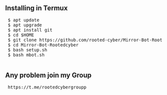 ## Installing in Termux

<pre>
 $ apt update
 $ apt upgrade
 $ apt install git
 $ cd $HOME
 $ git clone https://github.com/rooted-cyber/Mirror-Bot-Rootedcyber
 $ cd Mirror-Bot-Rootedcyber
 $ bash setup.sh
 $ bash mbot.sh
 </pre>
 
 ## Any problem join my Group 
 <pre>
 https://t.me/rootedcybergroupp
 </pre>